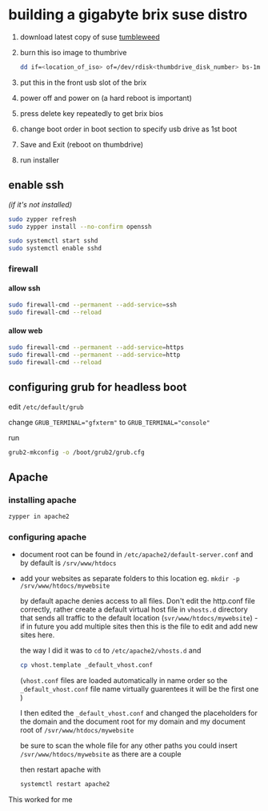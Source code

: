 # building a gigabyte brix suse distro

1. download latest copy of suse [tumbleweed](https://get.opensuse.org/tumbleweed)

2. burn this iso image to thumbrive

   ```sh
   dd if=<location_of_iso> of=/dev/rdisk<thumbdrive_disk_number> bs-1m
   ```

3. put this in the front usb slot of the brix

4. power off and power on (a hard reboot is important)

5. press delete key repeatedly to get brix bios

6. change boot order in boot section to specify usb drive as 1st boot
7. Save and Exit (reboot on thumbdrive)
8. run installer

## enable ssh

*(if it's not installed)*

```sh
sudo zypper refresh
sudo zypper install --no-confirm openssh

sudo systemctl start sshd
sudo systemctl enable sshd
```

### firewall

#### allow ssh

```sh
sudo firewall-cmd --permanent --add-service=ssh
sudo firewall-cmd --reload
```

#### allow web

```sh
sudo firewall-cmd --permanent --add-service=https
sudo firewall-cmd --permanent --add-service=http
sudo firewall-cmd --reload
```

## configuring grub for headless boot

edit `/etc/default/grub`

change `GRUB_TERMINAL="gfxterm"` to `GRUB_TERMINAL="console"`

run

```sh
grub2-mkconfig -o /boot/grub2/grub.cfg
```

## Apache

### installing apache

```sh
zypper in apache2
```

### configuring apache

- document root can be found in `/etc/apache2/default-server.conf` and by default is `/srv/www/htdocs`

- add your websites as separate folders to this location eg. `mkdir -p /srv/www/htdocs/mywebsite`

   by default apache denies access to all files. Don't edit the http.conf file correctly, rather create a default virtual host file in `vhosts.d` directory that sends all traffic to the default location (`svr/www/htdocs/mywebsite`) - if in future you add multiple sites then this is the file to edit and add new sites here.

  the way I did it was to `cd` to `/etc/apache2/vhosts.d` and

  ```sh
  cp vhost.template _default_vhost.conf
  ```

  (`vhost.conf` files are loaded automatically in name order so the `_default_vhost.conf` file name virtually guarentees it will be the first one )

  I then edited the `_default_vhost.conf` and changed the placeholders for the domain and the document root for my domain and my document root of `/svr/www/htdocs/mywebsite`

  be sure to scan the whole file for any other paths you could insert `/svr/www/htdocs/mywebsite` as there are a couple

  then restart apache with

  ```sh
  systemctl restart apache2
  ```

This worked for me
